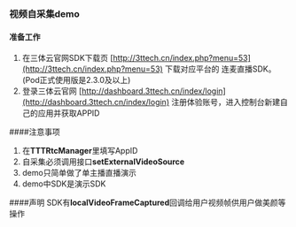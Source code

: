 ### 视频自采集demo

#### 准备工作
1. 在三体云官网SDK下载页 [http://3ttech.cn/index.php?menu=53](http://3ttech.cn/index.php?menu=53) 下载对应平台的 连麦直播SDK。(Pod正式使用版是2.3.0及以上)
2. 登录三体云官网 [http://dashboard.3ttech.cn/index/login](http://dashboard.3ttech.cn/index/login) 注册体验账号，进入控制台新建自己的应用并获取APPID

####注意事项

1. 在**TTTRtcManager**里填写AppID
2. 自采集必须调用接口**setExternalVideoSource**
3. demo只简单做了单主播直播演示
4. demo中SDK是演示SDK

####声明
SDK有**localVideoFrameCaptured**回调给用户视频帧供用户做美颜等操作



